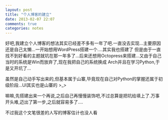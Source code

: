 ```yaml
---
layout: post
title: "个人博客的建立"
date: 2013-02-07 22:07
comments: true
categories: notes
---
```


好吧,我建立个人博客的想法其实已经差不多有一年了吧.一直没去实现...主要原因还是自己太懒...一开始想用WordPress搭建一个....其实我也搭建了
但是由于一直找不到好看的主题就坑在那一年多了...后来还想用Octopress来搭建...又由于自己当时的系统是Win而放弃了,现在我把自己的系统换成
Arch并且在学习Python,于是又开坑了...

虽然是自己动手写出来的,但基本属于山寨,毕竟现在自己对Python的掌握还属于初级阶段...UI其实也是山寨的 >_>

嘛嘛,先搭建出来一个再说,之后自己再慢慢装饰吧,不过总算是把坑给填上了.万事开头难,迈出了第一步,之后就容易多了....

不过我这个文笔很差的人写的博客估计也没人看